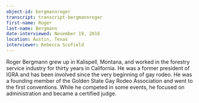 ```yaml
---
object-id: bergmannroger  
transcript: transcript-bergmannroger  
first-name: Roger
last-name: Bergmann
date-interviewed: November 19, 2016
location: Austin, Texas
interviewer: Rebecca Scofield
---
```

 Roger Bergmann grew up in Kalispell, Montana, and worked in the forestry service industry for thirty years in California. He was a former president of IGRA and has been involved since the very beginning of gay rodeo. He was a founding member of the Golden State Gay Rodeo Association and went to the first conventions. While he competed in some events, he focused on administration and became a certified judge.